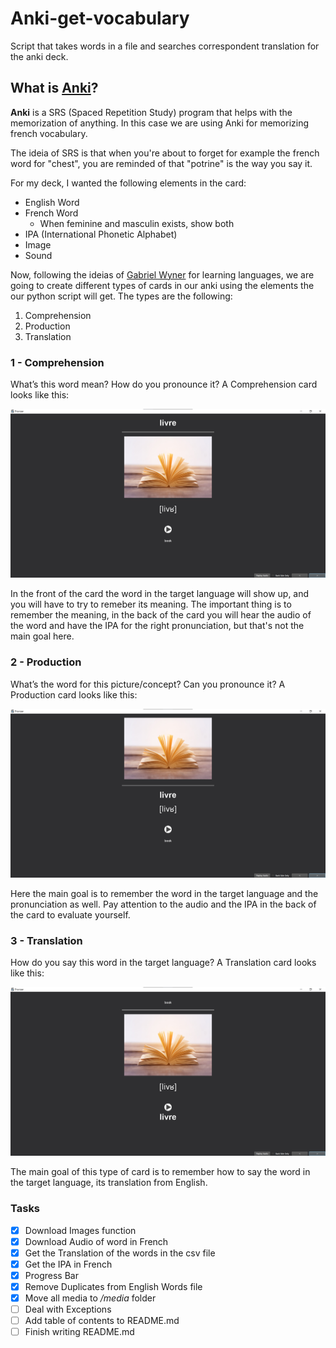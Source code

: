 # Anki-get-vocabulary
Script that takes words in a file and searches correspondent translation for the anki deck. 

## What is [Anki](https://apps.ankiweb.net/)?
**Anki** is a SRS (Spaced Repetition Study) program that helps with the memorization of anything. In this case we are using Anki for
memorizing french vocabulary.

The ideia of SRS is that when you're about to forget for example the french word for "chest", you are reminded of that "potrine" is the way you say it. 

For my deck, I wanted the following elements in the card:
- English Word
- French Word
  - When feminine and masculin exists, show both
- IPA (International Phonetic Alphabet)
- Image
- Sound

Now, following the ideias of [Gabriel Wyner](https://home.fluent-forever.com/#) for learning languages, we are going to create different types of cards in our anki using the elements the our python script will get. The types are the following:

1. Comprehension
2. Production
3. Translation

### 1 - Comprehension

What’s this word mean? How do you pronounce it?
A Comprehension card looks like this:

![Comprehension Card](/images/comprehension_card.png)

In the front of the card the word in the target language will show up, and you will have to try to remeber its meaning. The important thing is to remember the meaning, in the back of the card you will hear the audio of the word and have the IPA for the right pronunciation, but that's not the main goal here.

### 2 - Production

What’s the word for this picture/concept? Can you pronounce it?
A Production card looks like this:

![Production Card](/images/production_card.png)

Here the main goal is to remember the word in the target language and the pronunciation as well. Pay attention to the audio and the IPA in the back of the card to evaluate yourself.

### 3 - Translation

How do you say this word in the target language?
A Translation card looks like this:

![Translation Card](/images/translation_card.png)

The main goal of this type of card is to remember how to say the word in the target language, its translation from English.

### Tasks

- [x] Download Images function
- [x] Download Audio of word in French
- [x] Get the Translation of the words in the csv file
- [x] Get the IPA in French
- [x] Progress Bar
- [x] Remove Duplicates from English Words file
- [x] Move all media to */media* folder
- [ ] Deal with Exceptions
- [ ] Add table of contents to README.md
- [ ] Finish writing README.md